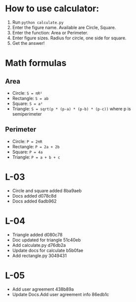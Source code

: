 
# How to use calculator:
1. Run `python calculate.py`
2. Enter the figure name. Available are Circle, Square.
3. Enter the function: Area or Perimeter.
4. Enter figure sizes. Radius for circle, one side for square.
5. Get the answer!

# Math formulas
## Area
- Circle: `S = πR²`
- Rectangle: `S = ab`
- Square: `S = a²`
- Triangle: `S = sqrt(p * (p-a) * (p-b) * (p-c))` where p is semiperimeter

## Perimeter
- Circle: `P = 2πR`
- Rectangle: `P = 2a + 2b`
- Square: `P = 4a`
- Triangle: `P = a + b + c`

# L-03
- Circle and square added  8ba9aeb
- Docs added  d078c8d
- Docs added  6adb962

# L-04
- Triangle added  d080c78
- Doc updated for triangle 51c40eb
- Add calculate.py  d76db2a
- Update docs for calculate  b5b0fae
- Add rectangle.py  3049431

# L-05
- Add user agreement  438b89a
- Update Docs.Add user agreement info  86edb1c

 

